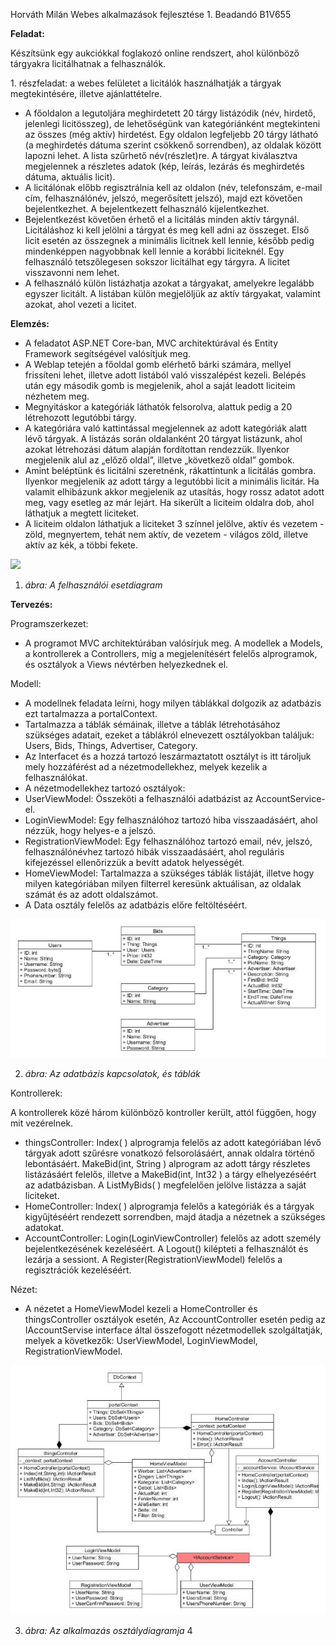﻿Horváth Milán  Webes alkalmazások fejlesztése  1. Beadandó B1V655 

**Feladat:** 

Készítsünk egy aukciókkal foglakozó online rendszert, ahol különböző tárgyakra licitálhatnak a felhasználók.  

1\. részfeladat: a webes felületet a licitálók használhatják a tárgyak megtekintésére, illetve ajánlattételre.  

- A  főoldalon  a  legutoljára  meghirdetett  20  tárgy  listázódik  (név,  hirdető,  jelenlegi licitösszeg), de lehetőségünk van kategóriánként megtekinteni az összes (még aktív) hirdetést.  Egy  oldalon  legfeljebb  20  tárgy  látható  (a  meghirdetés  dátuma  szerint csökkenő sorrendben), az oldalak között lapozni lehet. A lista szűrhető név(részlet)re. A tárgyat kiválasztva megjelennek a részletes adatok (kép, leírás, lezárás és meghirdetés dátuma, aktuális licit).  
- A  licitálónak  előbb  regisztrálnia  kell  az  oldalon  (név,  telefonszám,  e-mail  cím, felhasználónév,  jelszó,  megerősített  jelszó),  majd  ezt  követően  bejelentkezhet.  A bejelentkezett felhasználó kijelentkezhet.  
- Bejelentkezést követően érhető el a licitálás minden aktív tárgynál. Licitáláshoz ki kell jelölni a tárgyat és meg kell adni az összeget. Első licit esetén az összegnek a minimális licitnek kell lennie, később pedig mindenképpen nagyobbnak kell lennie a korábbi liciteknél.  Egy  felhasználó  tetszőlegesen  sokszor  licitálhat  egy  tárgyra.  A  licitet visszavonni nem lehet. 
- A felhasználó külön listázhatja azokat a tárgyakat, amelyekre legalább egyszer licitált. A listában külön megjelöljük az aktív tárgyakat, valamint azokat, ahol vezeti a licitet. 

**Elemzés:** 

- A  feladatot  ASP.NET  Core-ban,  MVC  architektúrával  és  Entity  Framework segítségével valósítjuk meg. 
- A Weblap tetején a főoldal gomb elérhető bárki számára, mellyel frissíteni lehet, illetve adott listából való visszalépést kezeli. Belépés után egy második gomb is megjelenik, ahol a saját leadott liciteim nézhetem meg. 
- Megnyitáskor a kategóriák láthatók felsorolva, alattuk pedig a 20 létrehozott legutóbbi tárgy. 
- A kategóriára való kattintással megjelennek az adott kategóriák alatt lévő tárgyak. A listázás során oldalanként 20 tárgyat listázunk, ahol azokat létrehozási dátum alapján fordítottan rendezzük. Ilyenkor megjelenik alul az „előző oldal”, illetve „következő oldal” gombok. 
- Amint  beléptünk  és  licitálni  szeretnénk,  rákattintunk  a  licitálás  gombra.  Ilyenkor megjelenik az adott tárgy a legutóbbi licit a minimális licitár. Ha valamit elhibázunk akkor megjelenik az utasítás, hogy rossz adatot adott meg, vagy esetleg az már lejárt. Ha sikerült a liciteim oldalra dob, ahol láthatjuk a megtett liciteket. 
- A  liciteim  oldalon  láthatjuk a  liciteket 3 színnel  jelölve, aktív  és  vezetem  - zöld, megnyertem, tehát nem aktív, de vezetem - világos zöld, illetve aktív az kék, a többi fekete. 

![](Aspose.Words.cc1bbccb-d5f1-4f01-976d-f29ec34eccdc.001.png)

1. *ábra: A felhasználói esetdiagram* 

**Tervezés:** 

Programszerkezet: 

- A  programot  MVC  architektúrában  valósírjuk  meg.  A  modellek  a  Models,  a kontrollerek a Controllers, míg a megjelenítésért felelős alprogramok, és osztályok a Views névtérben helyezkednek el. 

Modell: 

- A  modellnek  feladata  leírni,  hogy  milyen  táblákkal  dolgozik  az  adatbázis  ezt tartalmazza a portalContext. 
- Tartalmazza a táblák sémáinak, illetve a táblák létrehotásához szükséges adatait, ezeket a táblákról elnevezett osztályokban találjuk: Users, Bids, Things, Advertiser, Category. 
- Az Interfacet és a hozzá tartozó leszármaztatott osztályt is itt tároljuk mely hozzáférést ad a nézetmodellekhez, melyek kezelik a felhasználókat. 
- A nézetmodellekhez tartozó osztályok: 
- UserViewModel: Összeköti a felhasználói adatbázist az AccountService-el. 
- LoginViewModel: Egy felhasználóhoz tartozó hiba visszaadásáért, ahol nézzük, hogy helyes-e a jelszó. 
- RegistrationViewModel:  Egy  felhasználóhoz  tartozó  email,  név,  jelszó, felhasználónévhez  tartozó  hibák  visszaadásáért,  ahol  reguláris  kifejezéssel ellenőrizzük a bevitt adatok helyességét. 
- HomeViewModel: Tartalmazza a szükséges táblák listáját, illetve hogy milyen kategóriában milyen filterrel keresünk aktuálisan, az oldalak számát és az adott oldalszámot. 
- A Data osztály felelős az adatbázis előre feltöltéséért. 

![](Aspose.Words.cc1bbccb-d5f1-4f01-976d-f29ec34eccdc.002.jpeg)

2. *ábra: Az adatbázis kapcsolatok, és táblák* 

Kontrollerek: 

A kontrollerek közé három különböző kontroller került, attól függően, hogy mit vezérelnek. 

- thingsController: Index( ) alprogramja felelős az adott kategóriában lévő tárgyak adott szűrésre  vonatkozó  felsorolásáért,  annak  oldalra  történő  lebontásáért.  MakeBid(int, String ) alprogram az adott tárgy részletes listázásáért felelős, illetve a MakeBid(int, Int32 ) a tárgy elhelyezéséért az adatbázisban. A ListMyBids( ) megfelelően jelölve listázza a saját liciteket. 
- HomeController: Index( ) alprogramja felelős a kategóriák és a tárgyak kigyűjtéséért rendezett sorrendben, majd átadja a nézetnek a szükséges adatokat. 
- AccountController:  Login(LoginViewController)  felelős  az  adott  személy bejelentkezésének kezeléséért. A Logout() kilépteti a felhasználót és lezárja a sessiont. A Register(RegistrationViewModel) felelős a regisztrációk kezeléséért. 

Nézet: 

- A nézetet a HomeViewModel kezeli a HomeController és thingsController osztályok esetén,  Az  AccountController  esetén  pedig  az  IAccountServise  interface  által összefogott  nézetmodellek  szolgáltatják,  melyek  a  következők:  UserViewModel, LoginViewModel, RegistrationViewModel. 

![](Aspose.Words.cc1bbccb-d5f1-4f01-976d-f29ec34eccdc.003.jpeg)

3. *ábra: Az alkalmazás osztálydiagramja* 
4 
